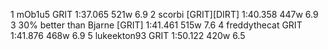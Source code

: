   1  mOb1u5  GRIT    1:37.065      521w        6.9
  2  scorbi  [GRIT][DIRT]  1:40.358      447w        6.9
  3  30% better than Bjarne  [GRIT]  1:41.461      515w        7.6
  4  freddythecat  GRIT    1:41.876      468w        6.9
  5  lukeekton93  GRIT    1:50.122      420w        6.5
